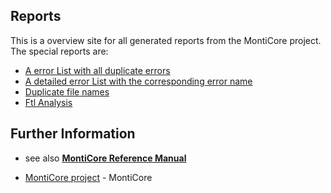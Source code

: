 ## Reports

This is a overview site for all generated reports from the MontiCore project.
The special reports are:

* [A error List with all duplicate errors](ErrorList.md)
* [A detailed error List with the corresponding error name](DetailedErrorList.md)
* [Duplicate file names](FindDoubleFileNames.md)
* [Ftl Analysis](FtlAnalysis.md)

## Further Information

* see also [**MontiCore Reference Manual**](http://www.monticore.de/)

* [MontiCore project](README.md) - MontiCore


